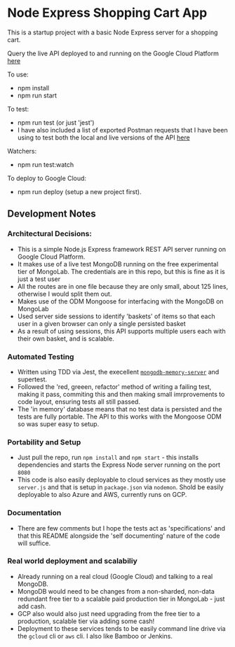 # Node Express Shopping Cart App

This is a startup project with a basic Node Express server for a shopping cart.

Query the live API deployed to and running on the Google Cloud Platform [here](https://shopping-basket-express-api.appspot.com)

To use:
- npm install
- npm run start

To test:
- npm run test (or just 'jest')
- I have also included a list of exported Postman requests that I have been using to test both the local and live versions of the API [here](./__tests__/shopping_cart_api.postman_collection.json)

Watchers:
- npm run test:watch

To deploy to Google Cloud:
- npm run deploy (setup a new project first). 

## Development Notes

### Architectural Decisions:
- This is a simple Node.js Express framework REST API server running on Google Cloud Platform.
- It makes use of a live test MongoDB running on the free experimental tier of MongoLab. The credentials are in this repo, but this is fine as it is just a test user
- All the routes are in one file because they are only small, about 125 lines, otherwise I would split them out.
- Makes use of the ODM Mongoose for interfacing with the MongoDB on MongoLab
- Used server side sessions to identify 'baskets' of items so that each user in a given browser can only a single persisted basket
- As a result of using sessions, this API supports multiple users each with their own basket, and is scalable.

### Automated Testing
- Written using TDD via Jest, the execellent [`mongodb-memory-server`](https://github.com/nodkz/mongodb-memory-server) and supertest.
- Followed the 'red, greeen, refactor' method of writing a failing test, making it pass, commiting this and then making small imrprovements to code layout, ensuring tests all still passed.
- The 'in memory' database means that no test data is persisted and the tests are fully portable. The API to this works with the Mongoose ODM so was super easy to setup.

### Portability and Setup
- Just pull the repo, run `npm install` and `npm start` - this installs dependencies and starts the Express Node server running on the port `8080`
- This code is also easily deployable to cloud services as they mostly use `server.js` and that is setup in `package.json` via `nodemon`. Shold be easily deployable to also Azure and AWS, currently runs on GCP.

### Documentation
- There are few comments but I hope the tests act as 'specifications' and that this README alongside the 'self documenting' nature of the code will suffice.

### Real world deployment and scalabiliy
- Already running on a real cloud (Google Cloud) and talking to a real MongoDB.
- MongoDB would need to be changes from a non-sharded, non-data redundant free tier to a scalable paid production tier in MongoLab - just add cash.
- GCP also would also just need upgrading from the free tier to a production, scalable tier via adding some cash!
- Deployment to these services tends to be easily command line drive via the `gcloud` cli or `aws` cli. I also like Bamboo or Jenkins.
